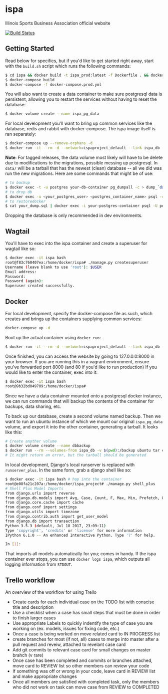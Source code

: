# ispa
Illinois Sports Business Association official website

[![Build Status](https://travis-ci.org/marjoram/ispa.svg?branch=master)](https://travis-ci.org/marjoram/ispa)

## Getting Started

Read below for specifics, but if you'd like to get started right away, start with the `build.sh` script which runs the following commands:

```Bash
$ cd ispa && docker build -t ispa_prod:latest -f Dockerfile . && docker build -t ispa:latest -f Dockerfile.local . && cd ..
$ docker-compose build
$ docker-compose -f docker-compose.prod.yml
```

You will also want to create a data container to make sure postgresql data is persistent, allowing you to restart the services without having to reset the database:

```Bash
$ docker volume create --name ispa_pg_data
```

For local development you'll want to bring up common services like the database, redis and rabbit with docker-compose. The ispa image itself is ran separately:

```Bash
$ docker-compose up --remove-orphans -d
$ docker run -it --rm -d --network=ispaproject_default --link ispa_db --publish 8000:8000 --volume $(pwd)/ispa:/home/docker/ispa --name ispa ispa:latest
```

**Note**: For tagged releases, the data volume most likely will have to be delete due to modifications to the migrations, possible messing up postgresql. In `data/` will be a tarball that has the newest (clean) database -- all we did was run the new migrations. Here are some commands that might be of use:

```Bash
# to backup
$ docker exec -t -u postgres your-db-container pg_dumpall -c > dump_`date +%d-%m-%Y"_"%H_%M_%S`.sql
# to drop db
$ docker exec -u <your_postgres_user> <postgres_container_name> psql -c 'DROP DATABASE <your_db_name>'
# to restoredocker
$ cat your_dump.sql | docker exec -i your-postgres-container psql -U postgres
```

Dropping the database is only recommended in dev environments.

## Wagtail

You'll have to exec into the ispa container and create a superuser for wagtail like so:

```Bash
$ docker exec -it ispa bash
root@f83c760407ea:/home/docker/ispa# ./manage.py createsuperuser
Username (leave blank to use 'root'): $USER
Email address:
Password:
Password (again):
Superuser created successfully.
```

## Docker

For local development, specify the docker-compose file as such, which creates and brings up the containers supplying common services:

```Bash
docker-compose up -d
```

Boot up the actual container using `docker run`:

```Bash
$ docker run -it --rm -d --network=ispaproject_default --link ispa_db --publish 8000:8000 --volume $(pwd)/ispa:/home/docker/ispa --name ispa ispa:latest
```

Once finished, you can access the website by going to 127.0.0.0:8000 in your browser. If you are running this in a vagrant environment, ensure you've forwarded port 8000 (and 80 if you'd like to run production)
If you would like to enter the container, exec into it:

```Bash
$ docker exec -it ispa bash
root@9b32bd049709:/home/docker/ispa#
```

Since we have a data container mounted onto a postgresql docker instance, we can run commands that will backup the contents of the container for backups, data sharing, etc.

To back up our database, create a second volume named backup. Then we want to run an ubuntu instance of which we mount our original `ispa_pg_data` volume, and export it into the other container, generating a tarball. It looks like this:

```Bash
# Create another volume
$ docker volume create --name dbbackup
$ docker run --rm --volumes-from ispa_db -v $(pwd):/backup ubuntu tar cvf /backup/backup0.tar /dbbackup
# It might return an error, but the tarball should be generated
```

In local development, Django's local runserver is replaced with ```runserver_plus```. In the same form, grab a django shell like so:

```Bash
$ docker exec -it ispa bash # hop into the container
root@e08fa21c207a:/home/docker/ispa_project# ./manage.py shell_plus
# Shell Plus Model Imports
from django.urls import reverse
from django.db.models import Avg, Case, Count, F, Max, Min, Prefetch, Q, Sum, When
from django.core.cache import cache
from django.conf import settings
from django.utils import timezone
from django.contrib.auth import get_user_model
from django.db import transaction
Python 3.5.3 (default, Jul 18 2017, 23:09:11)
Type 'copyright', 'credits' or 'license' for more information
IPython 6.1.0 -- An enhanced Interactive Python. Type '?' for help.

In [1]:
```

That imports all models automatically for you; comes in handy. If the ispa container ever stops, you can use `docker logs ispa`, which outputs all logging information from `STDOUT`.

## Trello workflow

An overview of the workflow for using Trello

- Create cards for each individual case on the TODO list with conscise title and description
- Use a checklist when a case has small steps that must be done in order to finish larger cases
- Use appropriate Labels to quickly indentify the type of case you are working on (ex. models, issues for fixing code, etc.)
- Once a case is being worked on move related card to IN PROGRESS list
- create branches for most (if not, all) cases to merge into master after a pull request and reveiw, attached to revelant case card
- Add git commits to relevant case card for small changes on master brahch (v rare)
- Once case has been completed and commits or branches attached, move card to REVIEW list so other members can review your code
- If something was off or wrong in your code, leave card in REVIEW list and make appropriate changes
- Once all members are satisfied with completed task, only the members who did not work on task can move case from REVIEW to COMPLETED
